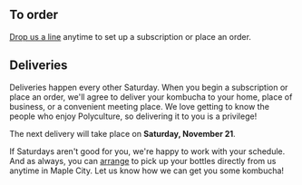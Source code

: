 <h2 class="post--title">To order</h2>

[Drop us a line](/contact) anytime to set up a subscription or place an order.

<h2 class="post--title" id="deliveries">Deliveries</h2>

Deliveries happen every other Saturday. When you begin a subscription or place an order, we'll agree to deliver your kombucha to your home, place of business, or a convenient meeting place. We love getting to know the people who enjoy Polyculture, so delivering it to you is a privilege!

The next delivery will take place on **Saturday, November 21**.

If Saturdays aren't good for you, we're happy to work with your schedule. And as always, you can [arrange](/contact) to pick up your bottles directly from us anytime in Maple City. Let us know how we can get you some kombucha!
